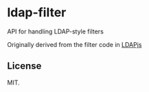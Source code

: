 # ldap-filter

API for handling LDAP-style filters

Originally derived from the filter code in
[LDAPjs](https://github.com/mcavage/node-ldapjs)

## License

MIT.
